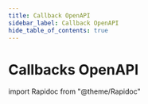 ```yaml
---
title: Callback OpenAPI
sidebar_label: Callback OpenAPI
hide_table_of_contents: true
---
```


# Callbacks OpenAPI

import Rapidoc from "@theme/Rapidoc"

<Rapidoc apiUrl="https://develop--s-money-documentation-site.netlify.app/callbacks.json"  isRelative ="">
</Rapidoc>
